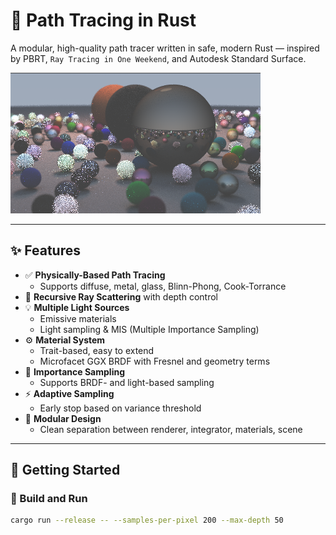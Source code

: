 # 🎯 Path Tracing in Rust

A modular, high-quality path tracer written in safe, modern Rust — inspired by PBRT, `Ray Tracing in One Weekend`, and Autodesk Standard Surface.

![preview](./images/rgb.png)

---

## ✨ Features

- ✅ **Physically-Based Path Tracing**
  - Supports diffuse, metal, glass, Blinn-Phong, Cook-Torrance
- 🔁 **Recursive Ray Scattering** with depth control
- 💡 **Multiple Light Sources**
  - Emissive materials
  - Light sampling & MIS (Multiple Importance Sampling)
- ⚙️ **Material System**
  - Trait-based, easy to extend
  - Microfacet GGX BRDF with Fresnel and geometry terms
- 🧠 **Importance Sampling**
  - Supports BRDF- and light-based sampling
- ⚡ **Adaptive Sampling**
  - Early stop based on variance threshold
- 🧪 **Modular Design**
  - Clean separation between renderer, integrator, materials, scene

---

## 🚀 Getting Started

### 🔧 Build and Run

```bash
cargo run --release -- --samples-per-pixel 200 --max-depth 50
